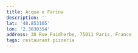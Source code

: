 ```yaml
---
title: Acqua e Farina
description: ''
lat: '48.853105'
lon: '2.3830354'
address: 38 Rue Faidherbe, 75011 Paris, France
tags: restaurant pizzeria
---
```

